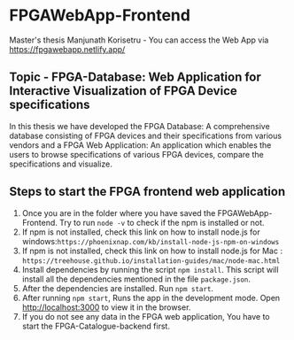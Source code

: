 # FPGAWebApp-Frontend

Master's thesis Manjunath Korisetru - You can access the Web App via https://fpgawebapp.netlify.app/

## Topic - FPGA-Database: Web Application for Interactive Visualization of FPGA Device specifications

In this thesis we have developed the FPGA Database: A comprehensive database consisting of FPGA devices and their specifications from various vendors and a FPGA Web Application: An application which enables the users to browse specifications of various FPGA devices, compare the specifications and visualize. 

## Steps to start the FPGA frontend web application
1. Once you are in the folder where you have saved the FPGAWebApp-Frontend. Try to run `node -v` to check if the npm is installed or not.
2. If npm is not installed, check this link on how to install node.js for windows:`https://phoenixnap.com/kb/install-node-js-npm-on-windows`
3. If npm is not installed, check this link on how to install node.js for Mac : `https://treehouse.github.io/installation-guides/mac/node-mac.html`
4. Install dependencies by running the script `npm install`. This script will install all the dependencies mentioned in the file `package.json`.
5. After the dependencies are installed. Run `npm start`.
6. After running `npm start`, Runs the app in the development mode. Open [http://localhost:3000](http://localhost:3000) to view it in the browser.
7. If you do not see any data in the FPGA web application, You have to start the FPGA-Catalogue-backend first.





